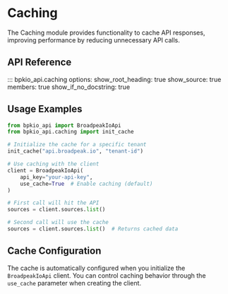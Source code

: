 # Caching

The Caching module provides functionality to cache API responses, improving performance by reducing unnecessary API calls.

## API Reference

::: bpkio_api.caching
    options:
      show_root_heading: true
      show_source: true
      members: true
      show_if_no_docstring: true

## Usage Examples

```python
from bpkio_api import BroadpeakIoApi
from bpkio_api.caching import init_cache

# Initialize the cache for a specific tenant
init_cache("api.broadpeak.io", "tenant-id")

# Use caching with the client
client = BroadpeakIoApi(
    api_key="your-api-key",
    use_cache=True  # Enable caching (default)
)

# First call will hit the API
sources = client.sources.list()

# Second call will use the cache
sources = client.sources.list()  # Returns cached data
```

## Cache Configuration

The cache is automatically configured when you initialize the `BroadpeakIoApi` client. You can control caching behavior through the `use_cache` parameter when creating the client. 